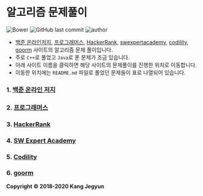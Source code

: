 알고리즘 문제풀이
=================

![Bower](https://img.shields.io/bower/l/markdown) ![GitHub last commit](https://img.shields.io/github/last-commit/tdm1223/algorithm) ![author](https://img.shields.io/static/v1?label=author&message=tdm1223&color=yellow)

-	[백준 온라인저지](https://www.acmicpc.net), [프로그래머스](https://programmers.co.kr/), [HackerRank](https://www.hackerrank.com), [swexpertacademy](http://swexpertacademy.com), [codility](https://app.codility.com/programmers), [goorm](https://level.goorm.io) 사이트의 알고리즘 문제 풀이입니다.
-	주로 `C++`로 풀었고 `Java`로 푼 문제가 조금 있습니다.
-	아래 사이트 이름을 클릭하면 해당 사이트의 문제풀이를 진행한 위치로 이동합니다.
-	이동한 위치에는 `README.md` 파일로 풀었던 문제들이 표로 나열되어 있습니다.

### 1. [백준 온라인 저지](https://github.com/tdm1223/Algorithm/tree/master/acmicpc.net)

### 2. [프로그래머스](https://github.com/tdm1223/Algorithm/tree/master/programmers)

### 3. [HackerRank](https://github.com/tdm1223/Algorithm/tree/master/hackerrank.com)

### 4. [SW Expert Academy](https://github.com/tdm1223/Algorithm/tree/master/swexpertacademy.com)

### 5. [Codility](https://github.com/tdm1223/Algorithm/tree/master/codility)

### 6. [goorm](https://github.com/tdm1223/Algorithm/tree/master/goorm.io)

**Copyright &copy; 2018-2020 Kang Jegyun**
